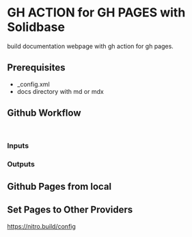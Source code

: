 # GH ACTION for GH PAGES with Solidbase
build documentation webpage with gh action for gh pages.

## Prerequisites

* _config.xml
* docs directory with md or mdx

## Github Workflow

```


```

### Inputs

### Outputs

## Github Pages from local



## Set Pages to Other Providers

https://nitro.build/config
